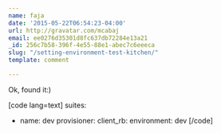 ```yaml
---
name: faja
date: '2015-05-22T06:54:23-04:00'
url: http://gravatar.com/mcabaj
email: ee0276d35301d8fc637db72284e13a21
_id: 256c7b58-396f-4e55-88e1-abec7c6eeeca
slug: "/setting-environment-test-kitchen/"
template: comment

---
```


Ok, found it:)

[code lang=text]
suites:
  -  name: dev
     provisioner:
       client_rb:
         environment: dev
[/code]
